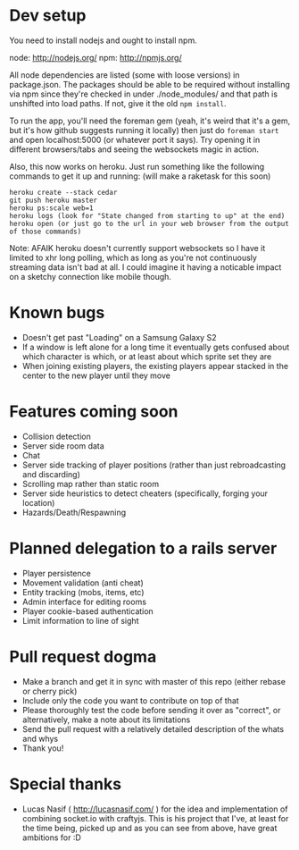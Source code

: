 Dev setup
=======

You need to install nodejs and ought to install npm.

node: http://nodejs.org/
npm: http://npmjs.org/

All node dependencies are listed (some with loose versions) in package.json. The packages should be able to be required without installing via npm since they're checked in under ./node_modules/ and that path is unshifted into load paths. If not, give it the old `npm install`. 

To run the app, you'll need the foreman gem (yeah, it's weird that it's a gem, but it's how github suggests running it locally) then just do `foreman start` and open localhost:5000 (or whatever port it says). Try opening it in different browsers/tabs and seeing the websockets magic in action.

Also, this now works on heroku. Just run something like the following commands to get it up and running: (will make a raketask for this soon)

	heroku create --stack cedar
	git push heroku master
	heroku ps:scale web=1
	heroku logs (look for "State changed from starting to up" at the end)
	heroku open (or just go to the url in your web browser from the output of those commands)

Note: AFAIK heroku doesn't currently support websockets so I have it limited to xhr long polling, which as long as you're not continuously streaming data isn't bad at all. I could imagine it having a noticable impact on a sketchy connection like mobile though.


Known bugs
=======
- Doesn't get past "Loading" on a Samsung Galaxy S2
- If a window is left alone for a long time it eventually gets confused about which character is which, or at least about which sprite set they are
- When joining existing players, the existing players appear stacked in the center to the new player until they move


Features coming soon
=======
- Collision detection
- Server side room data
- Chat
- Server side tracking of player positions (rather than just rebroadcasting and discarding)
- Scrolling map rather than static room
- Server side heuristics to detect cheaters (specifically, forging your location)
- Hazards/Death/Respawning


Planned delegation to a rails server
=======
- Player persistence
- Movement validation (anti cheat)
- Entity tracking (mobs, items, etc)
- Admin interface for editing rooms
- Player cookie-based authentication
- Limit information to line of sight

Pull request dogma
=======
- Make a branch and get it in sync with master of this repo (either rebase or cherry pick)
- Include only the code you want to contribute on top of that
- Please thoroughly test the code before sending it over as "correct", or alternatively, make a note about its limitations
- Send the pull request with a relatively detailed description of the whats and whys
- Thank you!

Special thanks
=======
- Lucas Nasif ( http://lucasnasif.com/ ) for the idea and implementation of combining socket.io with craftyjs. This is his project that I've, at least for the time being, picked up and as you can see from above, have great ambitions for :D